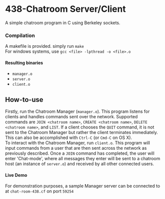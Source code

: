 438-Chatroom Server/Client
======
A simple chatroom program in C using Berkeley sockets.

### Compilation
A makefile is provided. simply run `make`\
For windows systems, use `gcc <file> -lpthread -o <file>.o`
#### Resulting binaries
* `manager.o`
* `server.o`
* `client.o`

## How-to-use
Firstly, run the Chatroom Manager (`manager.o`). This program listens for clients and handles commands sent over the network. Supported commands are `JOIN <chatroom name>`, `CREATE <chatroom name>`, `DELETE <chatroom name>`, and `LIST`.  If a client chooses the `QUIT` command, it is not sent to the Chatroom Manager but rather the client terminates immediately.  This can also be accomplished with `Ctrl-C` (or `Cmd-C` on OS X).
\
To interact with the Chatroom Manager, run `client.o`.  This program will input commands from a user that are then sent across the network as previously described.  Once a `JOIN` command has completed, the user will enter 'Chat-mode', where all messages they enter will be sent to a chatroom host (an instance of `server.o`) and received by all other connected users.

#### Live Demo
For demonstration purposes, a sample Manager server can be connected to at `chat-room-438.cf` on port `59254`
